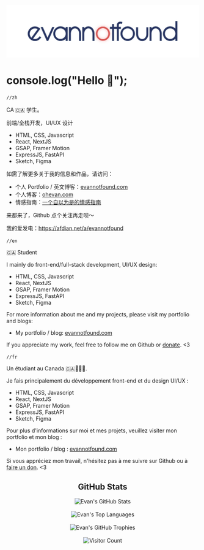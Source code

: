 <p align="center"> 
  <a href="https://evannotfound.com">
    <img src="https://raw.githubusercontent.com/EvanNotFound/EvanNotFound/main/assets/evannotfound-logo-animated-v2-padding.svg">
  </a>
</p>

# console.log("Hello 👋");

`//zh`

CA 🇨🇦 学生。

前端/全栈开发，UI/UX 设计
- HTML, CSS, Javascript
- React, NextJS
- GSAP, Framer Motion
- ExpressJS, FastAPI
- Sketch, Figma

如需了解更多关于我的信息和作品，请访问：
- 个人 Portfolio / 英文博客：[evannotfound.com](https://evannotfound.com)
- 个人博客：[ohevan.com](https://ohevan.com)
- 情感指南：[一个自以为是的情感指南](https://relationship.ohevan.com)

来都来了，Github 点个关注再走呗～

我的爱发电：https://afdian.net/a/evannotfound

`//en`

🇨🇦 Student

I mainly do front-end/full-stack development, UI/UX design:
- HTML, CSS, Javascript
- React, NextJS
- GSAP, Framer Motion
- ExpressJS, FastAPI
- Sketch, Figma

For more information about me and my projects, please visit my portfolio and blogs:

- My portfolio / blog: [evannotfound.com](https://evannotfound.com)

If you appreciate my work, feel free to follow me on Github or [donate](/DONATE.md). <3

`//fr`

Un étudiant au Canada 🇨🇦🥐🥐🥐.

Je fais principalement du développement front-end et du design UI/UX :
- HTML, CSS, Javascript
- React, NextJS
- GSAP, Framer Motion
- ExpressJS, FastAPI
- Sketch, Figma

Pour plus d'informations sur moi et mes projets, veuillez visiter mon portfolio et mon blog :

- Mon portfolio / blog : [evannotfound.com](https://evannotfound.com)

Si vous appréciez mon travail, n'hésitez pas à me suivre sur Github ou à [faire un don](/DONATE.md). <3


<h2 align="center">GitHub Stats</h2>

<div align="center">
  <img src="https://github-readme-stats.vercel.app/api?username=EvanNotFound&show_icons=true&count_private=true&hide_border=false&theme=flat&no-bg=true" alt="Evan's GitHub Stats"/>
</div>

<br>

<div align="center">
  <img src="https://github-readme-stats.vercel.app/api/top-langs/?username=EvanNotFound&layout=compact&hide_border=false&theme=flat&no-bg=true" alt="Evan's Top Languages"/>
</div>

<br>

<div align="center">
  <img src="https://github-profile-trophy.vercel.app/?username=EvanNotFound&theme=flat&column=4&margin-w=15&margin-h=15&no-frame=false&rank=-C,-B&no-bg=true" alt="Evan's GitHub Trophies"/>
</div>

<br>

<div align="center">
  <img src="https://profile-counter.glitch.me/{EvanNotFound}/count.svg" alt="Visitor Count" />
</div>


